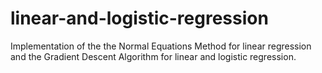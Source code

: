 # linear-and-logistic-regression
Implementation of the the Normal Equations Method for linear regression and the Gradient Descent Algorithm for linear and logistic regression.

